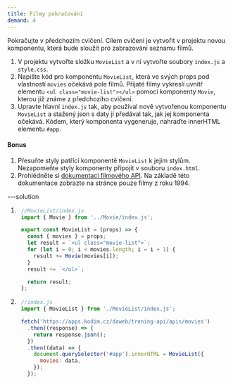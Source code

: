 ```yaml
---
title: Filmy pokračování
demand: 4
---
```


Pokračujte v předchozím cvičení. Cílem cvičení je vytvořit v projektu novou komponentu, která bude sloužit pro zabrazování seznamu filmů.

1. V projektu vytvořte složku `MovieList` a v ní vytvořte soubory `index.js` a `style.css`.
1. Napište kód pro komponentu `MovieList`, která ve svých props pod vlastností `movies` očekává pole filmů. Přijaté filmy vykreslí uvnitř elementu `<ul class="movie-list"></ul>` pomocí komponenty `Movie`, kterou již známe z předchozího cvičení.
1. Upravte hlavní `index.js` tak, aby používal nově vytvořenou komponentu `MovieList` a stažený json s daty jí předával tak, jak jej komponenta očekává.
Kódem, který komponenta vygeneruje, nahraďte innerHTML elementu `#app`.

#### Bonus

1. Přesuňte styly patřící komponentě `MovieList` k jejím stylům. Nezapomeňte styly komponenty připojit v souboru `index.html`.
1. Prohlédněte si [dokumentaci filmového API](https://apps.kodim.cz/daweb/trening-api/docs/filmove-api). Na základě této dokumentace zobrazte na stránce pouze filmy z roku 1994.

---solution

1. ```js
    //MovieList/index.js
    import { Movie } from '../Movie/index.js';

    export const MovieList = (props) => {
      const { movies } = props;
      let result = `<ul class="movie-list">`;
      for (let i = 0; i < movies.length; i = i + 1) {
        result += Movie(movies[i]);
      }
      result += `</ul>`;

      return result;
    };
   ```
1. ```js
    //index.js
    import { MovieList } from './MovieList/index.js';

    fetch('https://apps.kodim.cz/daweb/trening-api/apis/movies')
      .then((response) => {
        return response.json();
      })
      .then((data) => {
        document.querySelector('#app').innerHTML = MovieList({
          movies: data,
        });
      });
   ```
